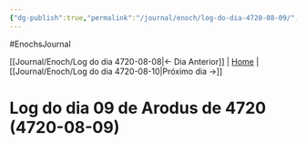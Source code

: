 ```yaml
---
{"dg-publish":true,"permalink":"/journal/enoch/log-do-dia-4720-08-09/","dgHomeLink":true,"dgPassFrontmatter":false}
---
```


#EnochsJournal 

[[Journal/Enoch/Log do dia 4720-08-08|<- Dia Anterior]] | [Home](_index.md) | [[Journal/Enoch/Log do dia 4720-08-10|Próximo dia ->]]

# Log do dia 09 de Arodus de 4720 (4720-08-09)

